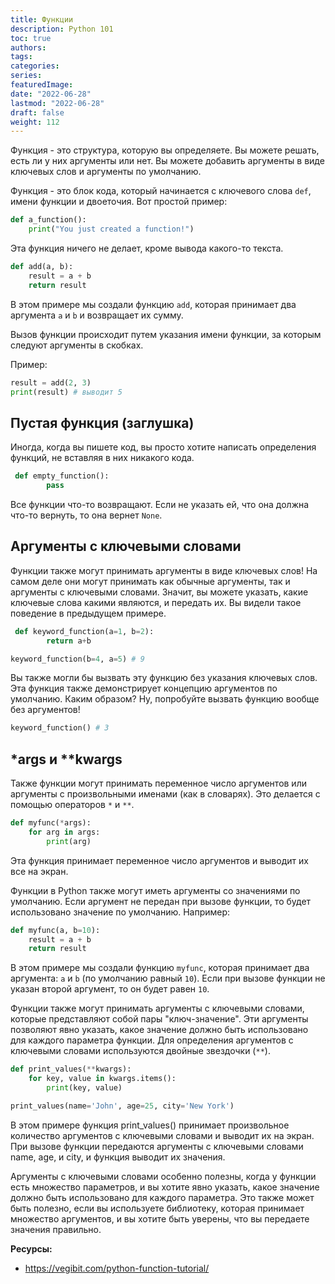 ```yaml
---
title: Функции
description: Python 101
toc: true
authors:
tags:
categories:
series:
featuredImage:
date: "2022-06-28"
lastmod: "2022-06-28"
draft: false
weight: 112
---
```


Функция - это структура, которую вы определяете. Вы можете решать, есть ли у них аргументы или нет. Вы можете добавить аргументы в виде ключевых слов и аргументы по умолчанию. 

Функция - это блок кода, который начинается с ключевого слова `def`, имени функции и двоеточия. Вот простой пример:

```python
def a_function():
    print("You just created a function!")
```

Эта функция ничего не делает, кроме вывода какого-то текста.

```python
def add(a, b):
    result = a + b
    return result
```

В этом примере мы создали функцию `add`, которая принимает два аргумента `a` и `b` и возвращает их сумму.

Вызов функции происходит путем указания имени функции, за которым следуют аргументы в скобках. 

Пример:

```python
result = add(2, 3)
print(result) # выводит 5
```

## Пустая функция (заглушка)

Иногда, когда вы пишете код, вы просто хотите написать определения функций, не вставляя в них никакого кода.

```python
 def empty_function():
        pass
```

Все функции что-то возвращают. Если не указать ей, что она должна что-то вернуть, то она вернет `None`.


## Аргументы с ключевыми словами

Функции также могут принимать аргументы в виде ключевых слов! На самом деле они могут принимать как обычные аргументы, так и аргументы с ключевыми словами. Значит, вы можете указать, какие ключевые слова какими являются, и передать их. Вы видели такое поведение в предыдущем примере.

```python
 def keyword_function(a=1, b=2):
        return a+b

keyword_function(b=4, a=5) # 9
```

Вы также могли бы вызвать эту функцию без указания ключевых слов. Эта функция также демонстрирует концепцию аргументов по умолчанию. Каким образом? Ну, попробуйте вызвать функцию вообще без аргументов!

```python
keyword_function() # 3
```

## *args и **kwargs

Также функции могут принимать переменное число аргументов или аргументы с произвольными именами (как в словарях). Это делается с помощью операторов `*` и `**`.


```python
def myfunc(*args):
    for arg in args:
        print(arg)
```

Эта функция принимает переменное число аргументов и выводит их все на экран.

Функции в Python также могут иметь аргументы со значениями по умолчанию. Если аргумент не передан при вызове функции, то будет использовано значение по умолчанию. Например:

```python
def myfunc(a, b=10):
    result = a + b
    return result
```

В этом примере мы создали функцию `myfunc`, которая принимает два аргумента: `a` и `b` (по умолчанию равный `10`). Если при вызове функции не указан второй аргумент, то он будет равен `10`.


Функции также могут принимать аргументы с ключевыми словами, которые представляют собой пары "ключ-значение". Эти аргументы позволяют явно указать, какое значение должно быть использовано для каждого параметра функции. Для определения аргументов с ключевыми словами используются двойные звездочки (`**`).

```python
def print_values(**kwargs):
    for key, value in kwargs.items():
        print(key, value)

print_values(name='John', age=25, city='New York')
```

В этом примере функция print_values() принимает произвольное количество аргументов с ключевыми словами и выводит их на экран. При вызове функции передаются аргументы с ключевыми словами name, age, и city, и функция выводит их значения.

Аргументы с ключевыми словами особенно полезны, когда у функции есть множество параметров, и вы хотите явно указать, какое значение должно быть использовано для каждого параметра. Это также может быть полезно, если вы используете библиотеку, которая принимает множество аргументов, и вы хотите быть уверены, что вы передаете значения правильно.

**Ресурсы:**

- https://vegibit.com/python-function-tutorial/